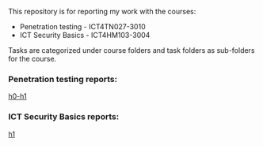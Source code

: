 This repository is for reporting my work with the courses:

- Penetration testing - ICT4TN027-3010
- ICT Security Basics - ICT4HM103-3004

Tasks are categorized under course folders and task folders as sub-folders for the course.

### Penetration testing reports:

[h0-h1](/Penetration%20Testing/h0-h1/h0-h1.md)

### ICT Security Basics reports:

[h1](/ICT%20Security%20Basics/h1.md)